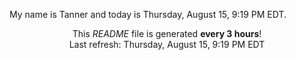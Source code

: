 My name is Tanner and today is Thursday, August 15, 9:19 PM EDT.

<p align="center">This <i>README</i> file is generated <b>every 3 hours</b>!</br>Last refresh: Thursday, August 15, 9:19 PM EDT<br /></p>
